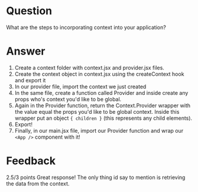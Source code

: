 # Question

What are the steps to incorporating context into your application?

# Answer

1. Create a context folder with context.jsx and provider.jsx files.
2. Create the context object in context.jsx using the createContext hook and export it
3. In our provider file, import the context we just created
4. In the same file, create a function called Provider and inside create any props who's context you'd like to be global.
5. Again in the Provider function, return the Context.Provider wrapper with the value equal the props you'd like to be global context. Inside this wrapper put an object `{ children }` (this represents any child elements).
6. Export!
7. Finally, in our main.jsx file, import our Provider function and wrap our `<App />` component with it!

# Feedback

2.5/3 points
Great response! The only thing id say to mention is retrieving the data from the context. 